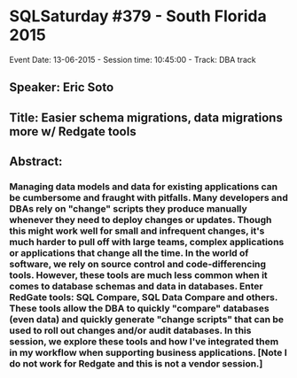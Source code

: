 # SQLSaturday #379 - South Florida 2015
Event Date: 13-06-2015 - Session time: 10:45:00 - Track: DBA track
## Speaker: Eric Soto
## Title: Easier schema migrations, data migrations  more w/ Redgate tools
## Abstract:
### Managing data models and data for existing applications can be cumbersome and fraught with pitfalls. Many developers and DBAs rely on "change" scripts they produce manually whenever they need to deploy changes or updates. Though this might work well for small and infrequent changes, it's much harder to pull off with large teams, complex applications or applications that change all the time. In the world of software, we rely on source control and code-differencing tools. However, these tools are much less common when it comes to database schemas and data in databases. Enter RedGate tools: SQL Compare, SQL Data Compare and others. These tools allow the DBA to quickly "compare" databases (even data) and quickly generate "change scripts" that can be used to roll out changes and/or audit databases. In this session, we explore these tools and how I've integrated them in my workflow when supporting business applications. [Note I do not work for Redgate and this is not a vendor session.]
